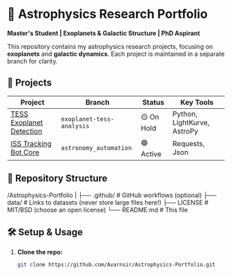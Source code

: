# 🌌 Astrophysics Research Portfolio  
**Master's Student | Exoplanets & Galactic Structure | PhD Aspirant**  

This repository contains my astrophysics research projects, focusing on **exoplanets** and **galactic dynamics**. Each project is maintained in a separate branch for clarity.  

## 🚀 Projects  
| Project | Branch | Status | Key Tools |  
|---------|--------|--------|-----------|  
| [TESS Exoplanet Detection](https://github.com/Avarnsir/Astrophysics-Portfolio/tree/exoplanet-tess-analysis) | `exoplanet-tess-analysis` | 🟡 On Hold | Python, LightKurve, AstroPy |  
| [ISS Tracking Bot Core](https://github.com/Avarnsir/Astrophysics-Portfolio/tree/gaia-kinematics-mapping) | `astronomy_automation` | 🟢 Active | Requests, Json |  


## 📂 Repository Structure
/Astrophysics-Portfolio
|
├── .github/ # GitHub workflows (optional)
├── data/ # Links to datasets (never store large files here!)
├── LICENSE # MIT/BSD (choose an open license)
└── README.md # This file


## 🛠️ Setup & Usage  
1. **Clone the repo:**  
   ```bash  
   git clone https://github.com/Avarnsir/Astrophysics-Portfolio.git  
